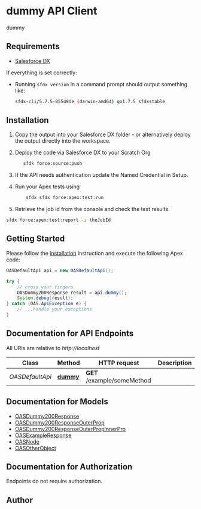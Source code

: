 # dummy API Client


dummy

## Requirements

- [Salesforce DX](https://www.salesforce.com/products/platform/products/salesforce-dx/)

If everything is set correctly:

- Running `sfdx version` in a command prompt should output something like:

  ```bash
  sfdx-cli/5.7.5-05549de (darwin-amd64) go1.7.5 sfdxstable
  ```

## Installation

1. Copy the output into your Salesforce DX folder - or alternatively deploy the output directly into the workspace.
2. Deploy the code via Salesforce DX to your Scratch Org

   ```bash
      sfdx force:source:push
   ```

3. If the API needs authentication update the Named Credential in Setup.
4. Run your Apex tests using

   ```bash
       sfdx sfdx force:apex:test:run
   ```

5. Retrieve the job id from the console and check the test results.

  ```bash
  sfdx force:apex:test:report -i theJobId
  ```

## Getting Started

Please follow the [installation](#installation) instruction and execute the following Apex code:

```java
OASDefaultApi api = new OASDefaultApi();

try {
    // cross your fingers
    OASDummy200Response result = api.dummy();
    System.debug(result);
} catch (OAS.ApiException e) {
    // ...handle your exceptions
}
```

## Documentation for API Endpoints

All URIs are relative to *http://localhost*

Class | Method | HTTP request | Description
------------ | ------------- | ------------- | -------------
*OASDefaultApi* | [**dummy**](OASDefaultApi.md#dummy) | **GET** /example/someMethod | 


## Documentation for Models

 - [OASDummy200Response](OASDummy200Response.md)
 - [OASDummy200ResponseOuterProp](OASDummy200ResponseOuterProp.md)
 - [OASDummy200ResponseOuterPropInnerPro](OASDummy200ResponseOuterPropInnerPro.md)
 - [OASExampleResponse](OASExampleResponse.md)
 - [OASNode](OASNode.md)
 - [OASOtherObject](OASOtherObject.md)


## Documentation for Authorization

Endpoints do not require authorization.


## Author



